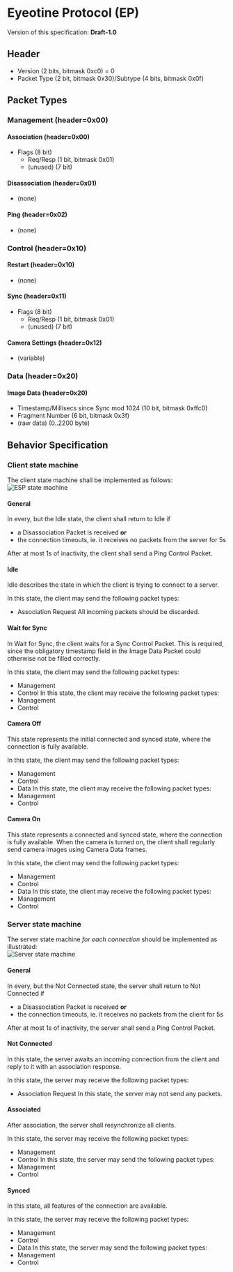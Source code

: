 # Eyeotine Protocol (EP)

Version of this specification: **Draft-1.0**

## Header
- Version (2 bits, bitmask 0xc0) = 0
- Packet Type (2 bit, bitmask 0x30)/Subtype (4 bits, bitmask 0x0f)

## Packet Types

### Management (header=0x00)
#### Association (header=0x00)
- Flags (8 bit)
  - Req/Resp (1 bit, bitmask 0x01)
  - (unused) (7 bit)
#### Disassociation (header=0x01)
- (none)
#### Ping (header=0x02)
- (none)

### Control (header=0x10)
#### Restart (header=0x10)
- (none)
#### Sync (header=0x11)
- Flags (8 bit)
  - Req/Resp (1 bit, bitmask 0x01)
  - (unused) (7 bit)
#### Camera Settings (header=0x12)
- (variable)

### Data (header=0x20)
#### Image Data (header=0x20)
- Timestamp/Millisecs since Sync mod 1024 (10 bit, bitmask 0xffc0)
- Fragment Number (6 bit, bitmask 0x3f)
- (raw data) (0..2200 byte)


## Behavior Specification
### Client state machine
The client state machine shall be implemented as follows:  
![ESP state machine](img/esp_state_machine.png)

#### General
In every, but the Idle state, the client shall return to Idle if
- a Disassociation Packet is received **or**
- the connection timeouts, ie. it receives no packets from the server for 5s

After at most 1s of inactivity, the client shall send a Ping Control Packet.

#### Idle
Idle describes the state in which the client is trying to connect to a server.

In this state, the client may send the following packet types:
- Association Request
All incoming packets should be discarded.

#### Wait for Sync
In Wait for Sync, the client waits for a Sync Control Packet.
This is required, since the obligatory timestamp field in the Image Data Packet could otherwise not be filled correctly.

In this state, the client may send the following packet types:
- Management
- Control
In this state, the client may receive the following packet types:
- Management
- Control

#### Camera Off
This state represents the initial connected and synced state, where the connection is fully available.

In this state, the client may send the following packet types:
- Management
- Control
- Data
In this state, the client may receive the following packet types:
- Management
- Control

#### Camera On
This state represents a connected and synced state, where the connection is fully available.
When the camera is turned on, the client shall regularly send camera images using Camera Data frames.

In this state, the client may send the following packet types:
- Management
- Control
- Data
In this state, the client may receive the following packet types:
- Management
- Control

### Server state machine
The server state machine *for each connection* should be implemented as illustrated:  
![Server state machine](img/server_state_machine.png)

#### General
In every, but the Not Connected state, the server shall return to Not Connected if
- a Disassociation Packet is received **or**
- the connection timeouts, ie. it receives no packets from the client for 5s

After at most 1s of inactivity, the server shall send a Ping Control Packet.

#### Not Connected
In this state, the server awaits an incoming connection from the client and reply to it with an association response.

In this state, the server may receive the following packet types:
- Association Request
In this state, the server may not send any packets.

#### Associated
After association, the server shall resynchronize all clients. 

In this state, the server may receive the following packet types:
- Management
- Control
In this state, the server may send the following packet types:
- Management
- Control

#### Synced
In this state, all features of the connection are available.

In this state, the server may receive the following packet types:
- Management
- Control
- Data
In this state, the server may send the following packet types:
- Management
- Control

